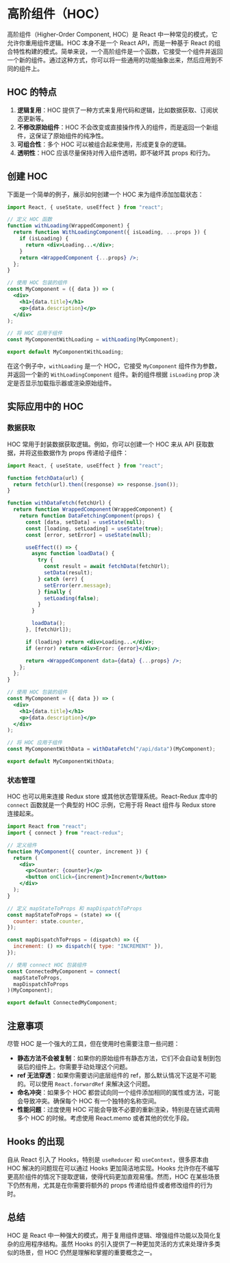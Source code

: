 # 高阶组件（HOC）

高阶组件（Higher-Order Component, HOC）是 React 中一种常见的模式，它允许你重用组件逻辑。HOC 本身不是一个 React API，而是一种基于 React 的组合特性构建的模式。简单来说，一个高阶组件是一个函数，它接受一个组件并返回一个新的组件。通过这种方式，你可以将一些通用的功能抽象出来，然后应用到不同的组件上。

## HOC 的特点

1. **逻辑复用**：HOC 提供了一种方式来复用代码和逻辑，比如数据获取、订阅状态更新等。
2. **不修改原始组件**：HOC 不会改变或直接操作传入的组件，而是返回一个新组件，这保证了原始组件的纯净性。
3. **可组合性**：多个 HOC 可以被组合起来使用，形成更复杂的逻辑。
4. **透明性**：HOC 应该尽量保持对传入组件透明，即不破坏其 props 和行为。

## 创建 HOC

下面是一个简单的例子，展示如何创建一个 HOC 来为组件添加加载状态：

```jsx
import React, { useState, useEffect } from "react";

// 定义 HOC 函数
function withLoading(WrappedComponent) {
  return function WithLoadingComponent({ isLoading, ...props }) {
    if (isLoading) {
      return <div>Loading...</div>;
    }
    return <WrappedComponent {...props} />;
  };
}

// 使用 HOC 包装的组件
const MyComponent = ({ data }) => (
  <div>
    <h1>{data.title}</h1>
    <p>{data.description}</p>
  </div>
);

// 将 HOC 应用于组件
const MyComponentWithLoading = withLoading(MyComponent);

export default MyComponentWithLoading;
```

在这个例子中，`withLoading` 是一个 HOC，它接受 `MyComponent` 组件作为参数，并返回一个新的 `WithLoadingComponent` 组件。新的组件根据 `isLoading` prop 决定是否显示加载指示器或渲染原始组件。

## 实际应用中的 HOC

### 数据获取

HOC 常用于封装数据获取逻辑。例如，你可以创建一个 HOC 来从 API 获取数据，并将这些数据作为 props 传递给子组件：

```jsx
import React, { useState, useEffect } from "react";

function fetchData(url) {
  return fetch(url).then((response) => response.json());
}

function withDataFetch(fetchUrl) {
  return function WrappedComponent(WrappedComponent) {
    return function DataFetchingComponent(props) {
      const [data, setData] = useState(null);
      const [loading, setLoading] = useState(true);
      const [error, setError] = useState(null);

      useEffect(() => {
        async function loadData() {
          try {
            const result = await fetchData(fetchUrl);
            setData(result);
          } catch (err) {
            setError(err.message);
          } finally {
            setLoading(false);
          }
        }

        loadData();
      }, [fetchUrl]);

      if (loading) return <div>Loading...</div>;
      if (error) return <div>Error: {error}</div>;

      return <WrappedComponent data={data} {...props} />;
    };
  };
}

// 使用 HOC 包装的组件
const MyComponent = ({ data }) => (
  <div>
    <h1>{data.title}</h1>
    <p>{data.description}</p>
  </div>
);

// 将 HOC 应用于组件
const MyComponentWithData = withDataFetch("/api/data")(MyComponent);

export default MyComponentWithData;
```

### 状态管理

HOC 也可以用来连接 Redux store 或其他状态管理系统。React-Redux 库中的 `connect` 函数就是一个典型的 HOC 示例，它用于将 React 组件与 Redux store 连接起来。

```jsx
import React from "react";
import { connect } from "react-redux";

// 定义组件
function MyComponent({ counter, increment }) {
  return (
    <div>
      <p>Counter: {counter}</p>
      <button onClick={increment}>Increment</button>
    </div>
  );
}

// 定义 mapStateToProps 和 mapDispatchToProps
const mapStateToProps = (state) => ({
  counter: state.counter,
});

const mapDispatchToProps = (dispatch) => ({
  increment: () => dispatch({ type: "INCREMENT" }),
});

// 使用 connect HOC 包装组件
const ConnectedMyComponent = connect(
  mapStateToProps,
  mapDispatchToProps
)(MyComponent);

export default ConnectedMyComponent;
```

## 注意事项

尽管 HOC 是一个强大的工具，但在使用时也需要注意一些问题：

- **静态方法不会被复制**：如果你的原始组件有静态方法，它们不会自动复制到包装后的组件上。你需要手动处理这个问题。
- **ref 无法穿透**：如果你需要访问底层组件的 ref，那么默认情况下这是不可能的。可以使用 `React.forwardRef` 来解决这个问题。
- **命名冲突**：如果多个 HOC 都尝试向同一个组件添加相同的属性或方法，可能会导致冲突。确保每个 HOC 有一个独特的名称空间。
- **性能问题**：过度使用 HOC 可能会导致不必要的重新渲染，特别是在链式调用多个 HOC 的时候。考虑使用 React.memo 或者其他的优化手段。

## Hooks 的出现

自从 React 引入了 Hooks，特别是 `useReducer` 和 `useContext`，很多原本由 HOC 解决的问题现在可以通过 Hooks 更加简洁地实现。Hooks 允许你在不编写更高阶组件的情况下提取逻辑，使得代码更加直观易懂。然而，HOC 在某些场景下仍然有用，尤其是在你需要将额外的 props 传递给组件或者修改组件的行为时。

## 总结

HOC 是 React 中一种强大的模式，用于复用组件逻辑、增强组件功能以及简化复杂的应用程序结构。虽然 Hooks 的引入提供了一种更加灵活的方式来处理许多类似的场景，但 HOC 仍然是理解和掌握的重要概念之一。
